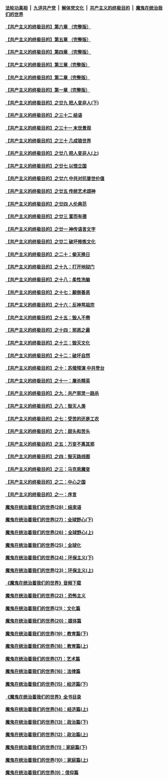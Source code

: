 ####  [法轮功真相](../../../../basic/blob/master/README.md?t=12060852) &nbsp;|&nbsp; [九评共产党](../../../../9ping.md/blob/master/README.md?t=12060852) &nbsp;|&nbsp; [解体党文化](../../../../jtdwh.md/blob/master/README.md?t=12060852)  &nbsp;|&nbsp; [共产主义的终极目的](../../../../gczydzjmd.md/blob/master/README.md?t=12060852) &nbsp;|&nbsp; [魔鬼在统治我们的世界](../../../../mgztzwmdsj.md/blob/master/README.md?t=12060852) 

#### [【共产主义的终极目的】第六章 （完整版）](../pages/nsc422/n11428913.md?t=12060852) 

#### [【共产主义的终极目的】第五章 （完整版）](../pages/nsc422/n11428912.md?t=12060852) 

#### [【共产主义的终极目的】第四章 （完整版）](../pages/nsc422/n11428907.md?t=12060852) 

#### [【共产主义的终极目的】第三章（完整版）](../pages/nsc422/n11428848.md?t=12060852) 

#### [【共产主义的终极目的】第二章（完整版）](../pages/nsc422/n11428831.md?t=12060852) 

#### [【共产主义的终极目的】第一章（完整版）](../pages/nsc422/n11417651.md?t=12060852) 

#### [【共产主义的终极目的】之廿九 把人变非人(下)](../pages/nsc422/n11344140.md?t=12060852) 

#### [【共产主义的终极目的】之三十二 结语](../pages/nsc422/n11360535.md?t=12060852) 

#### [【共产主义的终极目的】之三十一 末世景观](../pages/nsc422/n11351129.md?t=12060852) 

#### [【共产主义的终极目的】之三十 几成狼世界](../pages/nsc422/n11348280.md?t=12060852) 

#### [【共产主义的终极目的】之廿八 把人变非人(上)](../pages/nsc422/n11340492.md?t=12060852) 

#### [【共产主义的终极目的】之廿七 以恨立国](../pages/nsc422/n11336944.md?t=12060852) 

#### [【共产主义的终极目的】之廿六 中共对抗普世价值](../pages/nsc422/n11324785.md?t=12060852) 

#### [【共产主义的终极目的】之廿五 传统艺术颂神](../pages/nsc422/n11296396.md?t=12060852) 

#### [【共产主义的终极目的】之廿四 人伦典范](../pages/nsc422/n11296397.md?t=12060852) 

#### [【共产主义的终极目的】之廿三 富而有德](../pages/nsc422/n11283598.md?t=12060852) 

#### [【共产主义的终极目的】之廿一 神传语言文字](../pages/nsc422/n11263265.md?t=12060852) 

#### [【共产主义的终极目的】之廿二 破坏修炼文化](../pages/nsc422/n11245728.md?t=12060852) 

#### [【共产主义的终极目的】之二十：偷天换日](../pages/nsc422/n11238846.md?t=12060852) 

#### [【共产主义的终极目的】之十九：打开地狱门](../pages/nsc422/n11206376.md?t=12060852) 

#### [【共产主义的终极目的】之十八：柔性洗脑](../pages/nsc422/n11199994.md?t=12060852) 

#### [【共产主义的终极目的】之十七：颠倒善恶](../pages/nsc422/n11179782.md?t=12060852) 

#### [【共产主义的终极目的】之十六：反神骂祖宗](../pages/nsc422/n11166798.md?t=12060852) 

#### [【共产主义的终极目的】之十五：毁人不倦](../pages/nsc422/n11166792.md?t=12060852) 

#### [【共产主义的终极目的】之十四：邪恶之最](../pages/nsc422/n11150249.md?t=12060852) 

#### [【共产主义的终极目的】之十三：毁灭文化](../pages/nsc422/n11135227.md?t=12060852) 

#### [【共产主义的终极目的】之十二：破坏自然](../pages/nsc422/n11135214.md?t=12060852) 

#### [【共产主义的终极目的】之十：苏俄预演 中共登台](../pages/nsc422/n11118424.md?t=12060852) 

#### [【共产主义的终极目的】之十一：屠杀精英](../pages/nsc422/n11118442.md?t=12060852) 

#### [【共产主义的终极目的】之九：共产邪灵一路杀](../pages/nsc422/n11114139.md?t=12060852) 

#### [【共产主义的终极目的】之八：毁灭人类](../pages/nsc422/n11108503.md?t=12060852) 

#### [【共产主义的终极目的】之七：受苦的还是工农](../pages/nsc422/n11101809.md?t=12060852) 

#### [【共产主义的终极目的】之六：甜头和苦头](../pages/nsc422/n11096971.md?t=12060852) 

#### [【共产主义的终极目的】之五：万变不离其邪](../pages/nsc422/n11091285.md?t=12060852) 

#### [【共产主义的终极目的】之四：毁灭路线图](../pages/nsc422/n11086284.md?t=12060852) 

#### [【共产主义的终极目的】之三：马克思魔变](../pages/nsc422/n11061941.md?t=12060852) 

#### [【共产主义的终极目的】之二：中心之国](../pages/nsc422/n11047728.md?t=12060852) 

#### [【共产主义的终极目的】之一：序言](../pages/nsc422/n11086077.md?t=12060852) 

#### [魔鬼在统治着我们的世界(28)：结束语](../pages/nsc422/n10936246.md?t=12060852) 

#### [魔鬼在统治着我们的世界(27)：全球野心(下)](../pages/nsc422/n10928319.md?t=12060852) 

#### [魔鬼在统治着我们的世界(26)：全球野心(上)](../pages/nsc422/n10900318.md?t=12060852) 

#### [魔鬼在统治着我们的世界(25)：全球化](../pages/nsc422/n10788205.md?t=12060852) 

#### [魔鬼在统治着我们的世界(24)：环保主义(下)](../pages/nsc422/n10695307.md?t=12060852) 

#### [魔鬼在统治着我们的世界(23)：环保主义(上)](../pages/nsc422/n10688613.md?t=12060852) 

#### [《魔鬼在统治着我们的世界》音频下载](../pages/nsc422/n10635553.md?t=12060852) 

#### [魔鬼在统治着我们的世界(22)：恐怖主义](../pages/nsc422/n10614727.md?t=12060852) 

#### [魔鬼在统治着我们的世界(21)：文化篇](../pages/nsc422/n10597706.md?t=12060852) 

#### [魔鬼在统治着我们的世界(20)：媒体篇](../pages/nsc422/n10586579.md?t=12060852) 

#### [魔鬼在统治着我们的世界(19)：教育篇(下)](../pages/nsc422/n10564808.md?t=12060852) 

#### [魔鬼在统治着我们的世界(18)：教育篇(上)](../pages/nsc422/n10526970.md?t=12060852) 

#### [魔鬼在统治着我们的世界(17)：艺术篇](../pages/nsc422/n10499093.md?t=12060852) 

#### [魔鬼在统治着我们的世界(16)：法律篇](../pages/nsc422/n10485969.md?t=12060852) 

#### [魔鬼在统治着我们的世界(15)：经济篇(下)](../pages/nsc422/n10469975.md?t=12060852) 

#### [《魔鬼在统治着我们的世界》全书目录](../pages/nsc422/n10464261.md?t=12060852) 

#### [魔鬼在统治着我们的世界(14)：经济篇(上)](../pages/nsc422/n10457370.md?t=12060852) 

#### [魔鬼在统治着我们的世界(13)：政治篇(下)](../pages/nsc422/n10448270.md?t=12060852) 

#### [魔鬼在统治着我们的世界(12)：政治篇(上)](../pages/nsc422/n10444576.md?t=12060852) 

#### [魔鬼在统治着我们的世界(11)：家庭篇(下)](../pages/nsc422/n10440961.md?t=12060852) 

#### [魔鬼在统治着我们的世界(10)：家庭篇(上)](../pages/nsc422/n10435448.md?t=12060852) 

#### [魔鬼在统治着我们的世界(9)：信仰篇](../pages/nsc422/n10432159.md?t=12060852) 

